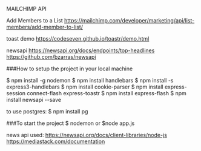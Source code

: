MAILCHIMP API

Add Members to a List
https://mailchimp.com/developer/marketing/api/list-members/add-member-to-list/

toast demo
https://codeseven.github.io/toastr/demo.html

newsapi
https://newsapi.org/docs/endpoints/top-headlines
https://github.com/bzarras/newsapi

###How to setup the project in your local machine

$ npm install -g nodemon
$ npm install handlebars
$ npm install -s express3-handlebars
$ npm install cookie-parser
$ npm install express-session connect-flash express-toastr
$ npm install express-flash
$ npm install newsapi --save

to use postgres:
$ npm install pg 


###To start the project
$ nodemon
or
$node app.js



news api used:
https://newsapi.org/docs/client-libraries/node-js
https://mediastack.com/documentation


